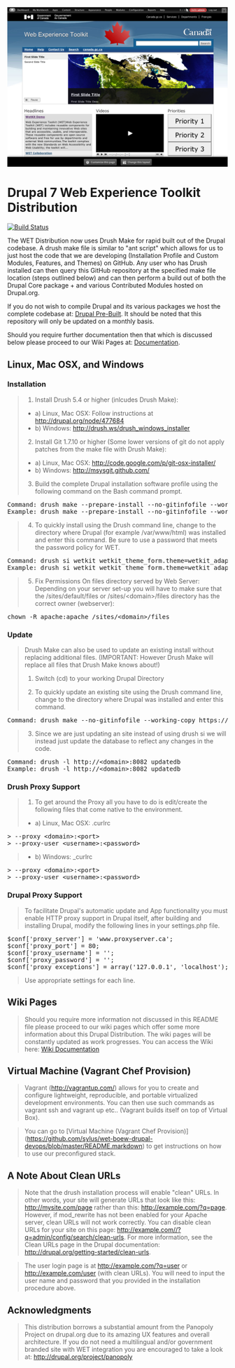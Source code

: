 <img src="http://github.com/wet-boew/wet-boew-drupal/raw/master/images/wetkit_large_logged_2.png">

# Drupal 7 Web Experience Toolkit Distribution

[![Build Status](https://secure.travis-ci.org/wet-boew/wet-boew-drupal.png?branch=master)](http://travis-ci.org/wet-boew/wet-boew-drupal)

The WET Distribution now uses Drush Make for rapid built out of the Drupal codebase. A drush make file is similar to "ant script" which allows for us to just host the code that we are developing (Installation Profile and Custom Modules, Features, and Themes) on GitHub. Any user who has Drush installed can then query this GitHub repository at the specified make file location (steps outlined below) and can then perform a build out of both the Drupal Core package + and various Contributed Modules hosted on Drupal.org.

If you do not wish to compile Drupal and its various packages we host the complete codebase at: [Drupal Pre-Built](https://github.com/sylus/wet-boew-drupal-compiled). It should be noted that this repository will only be updated on a monthly basis.

Should you require further documentation then that which is discussed below please proceed to our Wiki Pages at: [Documentation](https://github.com/wet-boew/wet-boew-drupal/wiki).

## Linux, Mac OSX, and Windows

### Installation

> 1. Install Drush 5.4 or higher (inlcudes Drush Make):
>   * a) Linux, Mac OSX: Follow instructions at http://drupal.org/node/477684
>   * b) Windows: http://drush.ws/drush_windows_installer
> 2. Install Git 1.7.10 or higher (Some lower versions of git do not apply patches from the make file with Drush Make):
>   * a) Linux, Mac OSX: http://code.google.com/p/git-osx-installer/
>   * b) Windows: http://msysgit.github.com/
> 3. Build the complete Drupal installation software profile using the following command on the Bash command prompt.
<pre>
Command: drush make --prepare-install --no-gitinfofile --working-copy https://raw.github.com/wet-boew/wet-boew-drupal/master/build-wetkit.make &lt;directory_name&gt; -v --debug
Example: drush make --prepare-install --no-gitinfofile --working-copy https://raw.github.com/wet-boew/wet-boew-drupal/master/build-wetkit.make drupal_wet
</pre>
> 4. To quickly install using the Drush command line, change to the directory where Drupal (for example /var/www/html) was installed and enter this command.
> Be sure to use a password that meets the password policy for WET.
<pre>
Command: drush si wetkit wetkit_theme_form.theme=wetkit_adaptivetheme --sites-subdir=&lt;domain&gt; --db-url=mysql://&lt;username&gt;:&lt;password&gt;@&lt;domain&gt;:&lt;port&gt;/&lt;database&gt; --account-name=&lt;username&gt; --account-mail=&lt;accountemail&gt; --account-pass=&lt;userpassword&gt; --site-mail=&lt;siteemail&gt; --site-name=&lt;sitename&gt;
Example: drush si wetkit wetkit_theme_form.theme=wetkit_adaptivetheme --sites-subdir=drupal_wet --db-url=mysql://drupalusr:drupalusr_pass@localhost:3306/wetkit_db --account-name=admin --account-pass=WetKit@2012 --account-mail=admin@example.com --site-mail=admin@example.com --site-name="Web Experience Toolkit"
</pre>
> 5. Fix Permissions On files directory served by Web Server:
> Depending on your server set-up you will have to make sure that the /sites/default/files or /sites/&lt;domain&gt;/files directory has the correct owner (webserver):
<pre>
chown -R apache:apache /sites/&lt;domain&gt;/files
</pre>

### Update

> Drush Make can also be used to update an existing install without replacing additional files. (IMPORTANT: However Drush Make will replace all files that Drush Make knows about!)
>
> 1. Switch (cd) to your working Drupal Directory
>
> 2. To quickly update an existing site using the Drush command line, change to the directory where Drupal was installed and enter this command.
<pre>
Command: drush make --no-gitinfofile --working-copy https://raw.github.com/wet-boew/wet-boew-drupal/master/build-wetkit.make .
</pre>
> 3. Since we are just updating an site instead of using drush si we will instead just update the database to reflect any changes in the code.
<pre>
Command: drush -l http://&lt;domain&gt;:8082 updatedb
Example: drush -l http://&lt;domain&gt;:8082 updatedb
</pre>

### Drush Proxy Support

> 1. To get around the Proxy all you have to do is edit/create the following files that come native to the environment.
>   * a) Linux, Mac OSX: .curlrc
<pre>
> --proxy &lt;domain&gt;:&lt;port&gt;
> --proxy-user &lt;username&gt;:&lt;password&gt;
</pre>
>   * b) Windows: _curlrc
<pre>
> --proxy &lt;domain&gt;:&lt;port&gt;
> --proxy-user &lt;username&gt;:&lt;password&gt;
</pre>

### Drupal Proxy Support

> To facilitate Drupal's automatic update and App functionality you must enable HTTP proxy support in Drupal itself, after building and installing Drupal, modify the following lines in your settings.php file.
<pre>
$conf['proxy_server'] = 'www.proxyserver.ca';
$conf['proxy_port'] = 80;
$conf['proxy_username'] = '';
$conf['proxy_password'] = '';
$conf['proxy_exceptions'] = array('127.0.0.1', 'localhost');
</pre>
> Use appropriate settings for each line.

## Wiki Pages

> Should you require more information not discussed in this README file please proceed to our wiki pages which offer some more information about this Drupal Distribution. The wiki pages will be constantly updated as work progresses. You can access the Wiki here: [Wiki Documentation](https://github.com/wet-boew/wet-boew-drupal/wiki)

## Virtual Machine (Vagrant Chef Provision)

> Vagrant (http://vagrantup.com/) allows for you to create and configure lightweight, reproducible, and portable virtualized development environments. You can then use such commands as vagrant ssh and vagrant up etc.. (Vagrant builds itself on top of Virtual Box).

> You can go to [Virtual Machine (Vagrant Chef Provision)] (https://github.com/sylus/wet-boew-drupal-devops/blob/master/README.markdown) to get instructions on how to use our preconfigured stack.

## A Note About Clean URLs

> Note that the drush installation process will enable "clean" URLs. In other words, your site will generate URLs that look like this: http://mysite.com/page rather than this: http://example.com/?q=page. However, if mod_rewrite has not been enabled for your Apache server, clean URLs will not work correctly. You can disable clean URLs for your site on this page: http://example.com//?q=admin/config/search/clean-urls. For more information, see the Clean URLs page in the Drupal documentation: http://drupal.org/getting-started/clean-urls.

> The user login page is at http://example.com/?q=user or http://example.com/user (with clean URLs). You will need to input the user name and password that you provided in the installation procedure above.

## Acknowledgments

> This distribution borrows a substantial amount from the Panopoly Project on drupal.org due to its amazing UX features and overall architecture. If you do not need a multilingual and/or government branded site with WET integration you are encouraged to take a look at: http://drupal.org/project/panopoly
